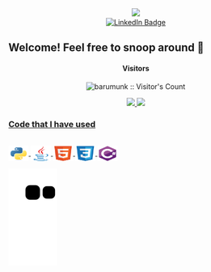 <div id="header" align="center">
  <img src="https://media.giphy.com/media/scZPhLqaVOM1qG4lT9/giphy.gif" width="300"/>
</div>

<div id="badges" align= "center">
  <a href="https://www.linkedin.com/in/david-navoa-acevedo-7845b3213/">
    <img src="https://img.shields.io/badge/LinkedIn-blue?logo=linkedin&logoColor=white" alt="LinkedIn Badge"/>
  </a>
</div>

## Welcome! Feel free to snoop around 👋

<h4 align="center">Visitors</h4>

<p align="center"><img src="https://profile-counter.glitch.me/{barumunk}/count.svg" alt="barumunk :: Visitor's Count" /></p>

<div align="center">
  <a href="https://github.com/barumunk">
  <img height="180em" src="https://github-readme-stats.vercel.app/api?username=barumunk&show_icons=true&theme=dracula&include_all_commits=true&count_private=true"/>
  <img height="180em" src="https://github-readme-stats.vercel.app/api/top-langs/?username=barumunk&layout=compact&langs_count=7&theme=dracula"/>
</div>
  
<h3>Code that I have used</h3>
  
<div style="display: inline_block"><br>
  <img align="center" alt="Rafa-Python" height="30" width="40" src="https://raw.githubusercontent.com/devicons/devicon/master/icons/python/python-original.svg">
  <img align="center" alt="Rafa-HTML" height="30" width="40" src="https://raw.githubusercontent.com/devicons/devicon/master/icons/java/java-original.svg">
  <img align="center" alt="Rafa-HTML" height="30" width="40" src="https://raw.githubusercontent.com/devicons/devicon/master/icons/html5/html5-original.svg">
  <img align="center" alt="Rafa-CSS" height="30" width="40" src="https://raw.githubusercontent.com/devicons/devicon/master/icons/css3/css3-original.svg">
  <img align="center" alt="Rafa-CSS" height="30" width="40" src="https://raw.githubusercontent.com/devicons/devicon/master/icons/csharp/csharp-original.svg">
</div>

<div> 
    
  ![Snake animation](https://github.com/rafaballerini/rafaballerini/blob/output/github-contribution-grid-snake.svg)
    
</div>
    

